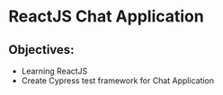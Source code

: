 # ReactJS Chat Application

## Objectives:
- Learning ReactJS
- Create Cypress test framework for Chat Application

